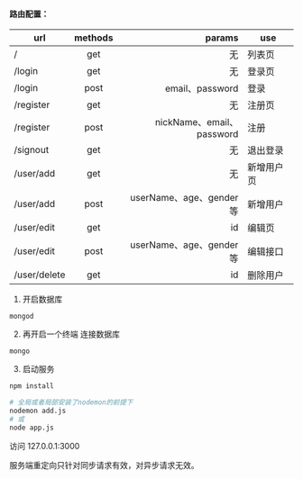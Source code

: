 
#### 路由配置：

| url       | methods | params           |use    |
| -         | :-:     | -:               | -     | 
| /         | get     | 无               |列表页  |
| /login    | get     | 无               |登录页  |
| /login    | post    | email、password  |登录  |
| /register | get     | 无               |注册页  |
| /register | post    | nickName、email、password |注册 |
| /signout  | get     | 无               |退出登录|
| /user/add | get     | 无|新增用户页 |
| /user/add | post    | userName、age、gender等|新增用户 |
| /user/edit | get    | id|编辑页 |
| /user/edit | post    | userName、age、gender等|编辑接口 |
| /user/delete | get    | id|删除用户 |


1. 开启数据库
```shell
mongod 
```

2. 再开启一个终端 连接数据库
 ```shell
 mongo
 ``` 

 3. 启动服务

```bash
npm install
```

```bash
# 全局或者局部安装了nodemon的前提下
nodemon add.js
# 或
node app.js
```

访问 127.0.0.1:3000


服务端重定向只针对同步请求有效，对异步请求无效。
